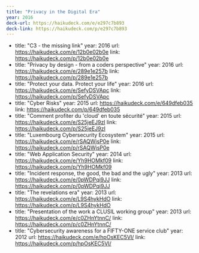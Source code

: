 ```yaml
---
title: "Privacy in the Digital Era"
year: 2016
deck-url: https://haikudeck.com/e/e297c7b893
deck-link: https://haikudeck.com/p/e297c7b893
---
```


- title: "C3 - the missing link"
  year: 2016
  url: https://haikudeck.com/e/12b0e02b0e
  link: https://haikudeck.com/p/12b0e02b0e
- title: "Privacy by design - from a coders perspective"
  year: 2016
  url: https://haikudeck.com/e/289e1e257b
  link: https://haikudeck.com/p/289e1e257b
- title: "Protect your data. Protect your life"
  year: 2016
  url: https://haikudeck.com/e/SefyDSVApc
  link: https://haikudeck.com/p/SefyDSVApc 
- title: "Cyber Risks"
  year: 2015
  url: https://haikudeck.com/e/649dfeb035
  link: https://haikudeck.com/p/649dfeb035 
- title: "Comment profiter du 'cloud' en toute sécurité"
  year: 2015
  url: https://haikudeck.com/e/S25jeEJ9zI
  link: https://haikudeck.com/p/S25jeEJ9zI
- title: "Luxembourg Cybersecurity Ecosystem"
  year: 2015
  url:  https://haikudeck.com/e/rSAQWjsP0e
  link: https://haikudeck.com/p/rSAQWjsP0e
- title: "Web Application Security"
  year: 2014
  url: https://haikudeck.com/e/Yh9HOMkf09
  link: https://haikudeck.com/p/Yh9HOMkf09
- title: "Incident response, the good, the bad and the ugly"
  year: 2013
  url:  https://haikudeck.com/e/0pWDPqi9JJ
  link: https://haikudeck.com/p/0pWDPqi9JJ
- title: "The revelations era"
  year: 2013
  url: https://haikudeck.com/e/L9S4hykHdO
  link: https://haikudeck.com/p/L9S4hykHdO
- title: "Presentation of the work a CLUSIL working group"
  year: 2013
  url: https://haikudeck.com/e/c0ZHnYtnnC/
  link: https://haikudeck.com/p/c0ZHnYtnnC/
- title: "Cybersecurity awareness for a FIFTY-ONE service club"
  year: 2012
  url: https://haikudeck.com/e/hpOsKEC5VI/
  link: https://haikudeck.com/p/hpOsKEC5VI/
